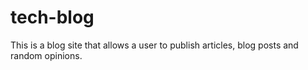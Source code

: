 # tech-blog
This is a blog site that allows a user to publish articles, blog posts and random opinions.
